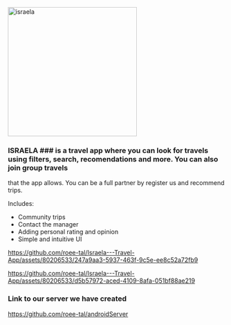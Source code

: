 <img width="298" alt="israela" src="https://github.com/roee-tal/Israela---Travel-App/assets/80206533/3113451f-2a14-44c5-a9c5-0d851adab847">




### ISRAELA ###  is a travel app where you can look for travels using filters, search, recomendations and more. You can also join group travels
that the app allows. You can be a full partner by register us and recommend trips.

Includes:
* Community trips
* Contact the manager
* Adding personal rating and opinion
* Simple and intuitive UI







https://github.com/roee-tal/Israela---Travel-App/assets/80206533/247a9aa3-5937-463f-9c5e-ee8c52a72fb9






https://github.com/roee-tal/Israela---Travel-App/assets/80206533/d5b57972-aced-4109-8afa-051bf88ae219




### Link to our server we have created
<a href="https://github.com/roee-tal/androidServer">https://github.com/roee-tal/androidServer</a>







